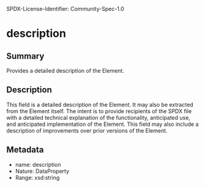 SPDX-License-Identifier: Community-Spec-1.0

# description

## Summary

Provides a detailed description of the Element.

## Description

This field is a detailed description of the Element. It may also be extracted from the Element itself.
The intent is to provide recipients of the SPDX file with a detailed technical explanation
of the functionality, anticipated use, and anticipated implementation of the Element.
This field may also include a description of improvements over prior versions of the Element.

## Metadata

- name: description
- Nature: DataProperty
- Range: xsd:string
